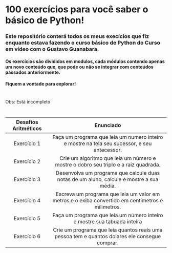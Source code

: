 # 100 exercícios para você saber o básico de Python!

### Este repositório conterá todos os meus execícios que fiz enquanto estava fazendo o curso básico de Python do Curso em vídeo com o  Gustavo Guanabara.

#### Os exercícios são divididos em modulos, cada módulos contendo apenas um novo conteúdo que, que pode ou não se integrar com conteúdos passados anteriormente.

#### Fiquem a vontade para explorar! 

#
Obs: Está incompleto
#

Desafios Aritméticos | Enunciado
:------------------: | :--------:
Exercício 1 | Faça um programa que leia um numero inteiro e mostre na tela seu sucessor, e seu antecessor.
Exercício 2 | Crie um algoritmo que leia um número e mostre o dobro seu triplo e a raiz quadrada.
Exercício 3 | Desenvolva um programa que calcule duas notas de um aluno, calcule e mostre a sua média.
Exercício 4 | Escreva um programa que leia um valor em metros e o exiba convertido em centimetros e milimetros.
Exercício 5 | Faça um programa que leia um número inteiro e mostre sua tabuada inteira
Exercício 6 | Crie um programa que leia quantos reais uma pessoa tem e quantos dolares ele consegue comprar.
